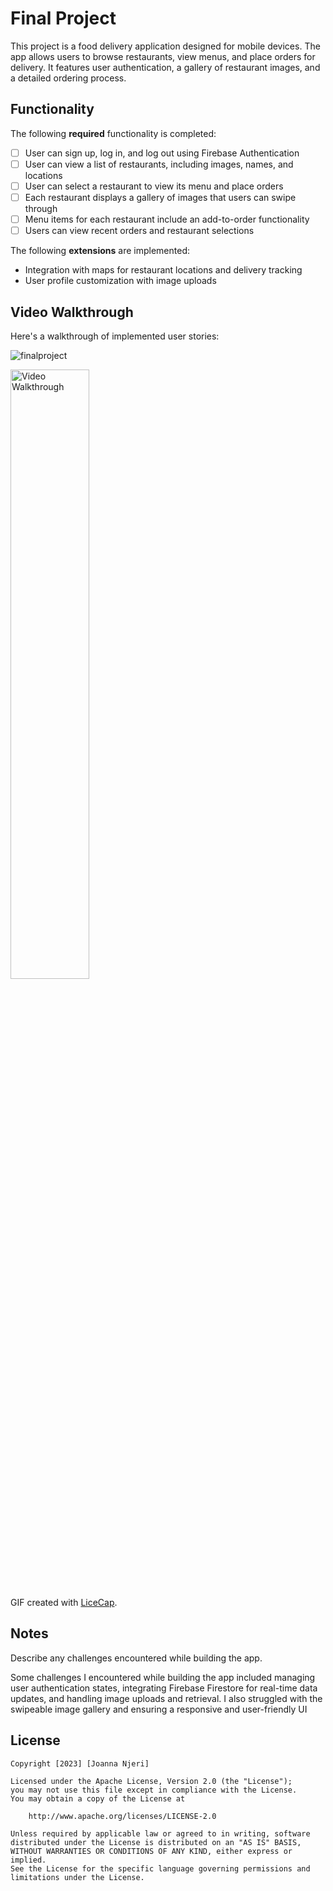 # Final Project

This project is a food delivery application designed for mobile devices. The app allows users to 
browse restaurants, view menus, and place orders for delivery. It features user authentication, 
a gallery of restaurant images, and a detailed ordering process.

## Functionality 

The following **required** functionality is completed:

* [ ] User can sign up, log in, and log out using Firebase Authentication
* [ ] User can view a list of restaurants, including images, names, and locations
* [ ] User can select a restaurant to view its menu and place orders
* [ ] Each restaurant displays a gallery of images that users can swipe through
* [ ] Menu items for each restaurant include an add-to-order functionality
* [ ] Users can view recent orders and restaurant selections

The following **extensions** are implemented:

* Integration with maps for restaurant locations and delivery tracking
* User profile customization with image uploads

## Video Walkthrough

Here's a walkthrough of implemented user stories:

![finalproject](https://github.com/joannanjeri/finalproject323/assets/112664855/5411415e-7420-42cd-9dec-11b34c59755b)


<img src='walkthrough.gif' title='Video Walkthrough' width='50%' alt='Video Walkthrough' />

GIF created with [LiceCap](http://www.cockos.com/licecap/).

## Notes

Describe any challenges encountered while building the app.

Some challenges I encountered while building the app included managing user authentication states, 
integrating Firebase Firestore for real-time data updates, and handling image uploads and retrieval. 
I also struggled with the swipeable image gallery and ensuring a responsive and user-friendly UI


## License

    Copyright [2023] [Joanna Njeri]

    Licensed under the Apache License, Version 2.0 (the "License");
    you may not use this file except in compliance with the License.
    You may obtain a copy of the License at

        http://www.apache.org/licenses/LICENSE-2.0

    Unless required by applicable law or agreed to in writing, software
    distributed under the License is distributed on an "AS IS" BASIS,
    WITHOUT WARRANTIES OR CONDITIONS OF ANY KIND, either express or implied.
    See the License for the specific language governing permissions and
    limitations under the License.
